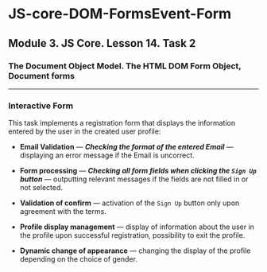 # JS-core-DOM-FormsEvent-Form

## Module 3. JS Core. Lesson 14. Task 2

### The Document Object Model. The HTML DOM Form Object, Document forms
***

### Interactive Form

This task implements a registration form that displays the information entered by the user in the created user profile:

- **Email Validation** — _**Checking the format of the entered Email**_ — displaying an error message if the Email is uncorrect.

- **Form processing** — _**Checking all form fields when clicking the `Sign Up` button**_ — outputting relevant messages if the fields are not filled in or not selected.

- **Validation of confirm** — activation of the `Sign Up` button only upon agreement with the terms.

- **Profile display management** — display of information about the user in the profile upon successful registration, possibility to exit the profile.

- **Dynamic change of appearance** — changing the display of the profile depending on the choice of gender.
